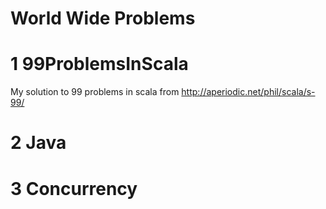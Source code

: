 World Wide Problems
=================

1 99ProblemsInScala
===================

My solution to 99 problems in scala from http://aperiodic.net/phil/scala/s-99/

2 Java
===================


3 Concurrency
===================
